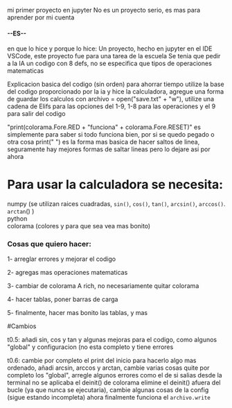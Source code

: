  mi primer proyecto en jupyter
 No es un proyecto serio, es mas para aprender por mi cuenta

#### --ES--
en que lo hice y porque lo hice:
Un proyecto, hecho en jupyter en el IDE VSCode, este proyecto fue para una tarea de la escuela
Se tenia que pedir a la IA un codigo con 8 defs, no se especifica que tipos de operaciones matematicas

 Explicacion basica del codigo (sin orden)
para ahorrar tiempo utilize la base del codigo proporcionado por la ia y hice la calculadora, agregue una forma de guardar los calculos 
con archivo = open("save.txt" + "w"), utilize una cadena de Elifs para las opciones del 1-9, 1-8 para las operaciones y el 9 para salir del codigo

 "print(colorama.Fore.RED + "funciona" + colorama.Fore.RESET)" es simplemente para saber si todo funciona bien, por si se quedo pegado o otra cosa
print("  ") es la forma mas basica de hacer saltos de linea, seguramente hay mejores formas de saltar lineas pero lo dejare asi por ahora

# Para usar la calculadora se necesita:

numpy (se utilizan raices cuadradas, ```sin()```, ```cos()```, ```tan()```, ```arcsin()```, ```arccos()```. ```arctan```() )  
python  
colorama (colores y para que sea vea mas bonito)  

### Cosas que quiero hacer:
1- arreglar errores y mejorar el codigo

2- agregas mas operaciones matematicas

3- cambiar de colorama A rich, no necesariamente quitar colorama

4- hacer tablas, poner barras de carga

5- finalmente, hacer mas bonito las tablas, y mas

#Cambios

t0.5: añadi sin, cos y tan y algunas mejoras para el codigo, como algunos "global" y configuracion (no esta completo y tiene errores
 
t0.6: cambie por completo el print del inicio para hacerlo algo mas ordenado, añadi arcsin, arccos y arctan, cambie varias cosas
quite por completo los "global", arregle algunos errores como el de si salias desde la terminal no se aplicaba el deinit() de colorama
elimine el deinit() afuera del bucle (ya que nunca se ejecutaria), cambie algunas cosas de la config (sigue estando incompleta)
ahora finalmente funciona el ```archivo.write```

